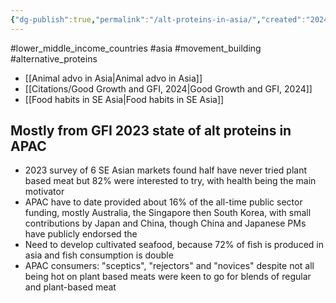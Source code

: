```yaml
---
{"dg-publish":true,"permalink":"/alt-proteins-in-asia/","created":"2024-04-10T14:28:54.000+01:00","updated":"2025-10-10T23:49:56.629+01:00"}
---
```


#lower_middle_income_countries #asia  #movement_building #alternative_proteins 

- [[Animal advo in Asia\|Animal advo in Asia]]
- [[Citations/Good Growth and GFI, 2024\|Good Growth and GFI, 2024]] 
- [[Food habits in SE Asia\|Food habits in SE Asia]]

## Mostly from GFI 2023 state of alt proteins in APAC
- 2023 survey of 6 SE Asian markets found half have never tried plant based meat but 82% were interested to try, with health being the main motivator
- APAC have to date provided about 16% of the all-time public sector funding, mostly Australia, the Singapore then South Korea, with small contributions by Japan and China, though China and Japanese PMs have publicly endorsed the 
- Need to develop cultivated seafood, because 72% of fish is produced in asia and fish consumption is double
- APAC consumers: "sceptics", "rejectors" and "novices" despite not all being hot on plant based meats were keen to go for blends of regular and plant-based meat
